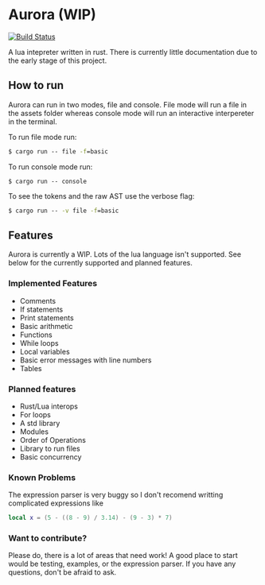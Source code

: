# Aurora (WIP)
[![Build Status](https://travis-ci.com/DevOrc/aurora.svg?branch=master)](https://travis-ci.com/DevOrc/aurora)

A lua intepreter written in rust. There is currently little documentation
due to the early stage of this project. 

## How to run
Aurora can run in two modes, file and console. File mode will run a file in the assets folder whereas console mode will run an interactive interpereter in the terminal. 

To run file mode run:
```cmd
$ cargo run -- file -f=basic
```

To run console mode run:
```
$ cargo run -- console
```

To see the tokens and the raw AST use the verbose flag:
```cmd
$ cargo run -- -v file -f=basic
```

## Features
Aurora is currently a WIP. Lots of the lua language
isn't supported. See below for the currently supported and planned features.

### Implemented Features
- Comments
- If statements
- Print statements
- Basic arithmetic
- Functions
- While loops
- Local variables
- Basic error messages with line numbers
- Tables
  

### Planned features
- Rust/Lua interops
- For loops
- A std library
- Modules
- Order of Operations
- Library to run files 
- Basic concurrency

### Known Problems
The expression parser is very buggy so I don't recomend writting complicated expressions
like 

```lua
local x = (5 - ((8 - 9) / 3.14) - (9 - 3) * 7)
```

### Want to contribute?
Please do, there is a lot of areas that need work! 
A good place to start would be testing, examples, or the expression parser. 
If you have any questions, don't be afraid to ask. 